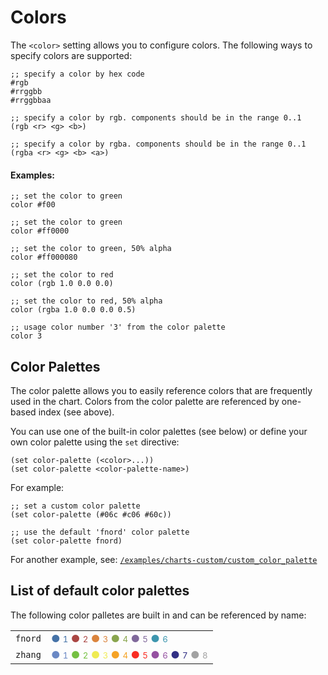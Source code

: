 Colors
======

The `<color>` setting allows you to configure colors. The following ways to
specify colors are supported:

    ;; specify a color by hex code
    #rgb
    #rrggbb
    #rrggbbaa

    ;; specify a color by rgb. components should be in the range 0..1
    (rgb <r> <g> <b>)

    ;; specify a color by rgba. components should be in the range 0..1
    (rgba <r> <g> <b> <a>)


#### Examples:

    ;; set the color to green
    color #f00

    ;; set the color to green
    color #ff0000

    ;; set the color to green, 50% alpha
    color #ff000080

    ;; set the color to red
    color (rgb 1.0 0.0 0.0)

    ;; set the color to red, 50% alpha
    color (rgba 1.0 0.0 0.0 0.5)

    ;; usage color number '3' from the color palette
    color 3


Color Palettes
--------------

The color palette allows you to easily reference colors that are frequently used
in the chart. Colors from the color palette are referenced by one-based index
(see above).

You can use one of the built-in color palettes (see below) or define your own
color palette using the `set` directive:

    (set color-palette (<color>...))
    (set color-palette <color-palette-name>)

For example:

    ;; set a custom color palette
    (set color-palette (#06c #c06 #60c))

    ;; use the default 'fnord' color palette
    (set color-palette fnord)


For another example, see:
[`/examples/charts-custom/custom_color_palette`](/examples/charts-custom/custom_color_palette)


List of default color palettes
-------------------------------

The following color palletes are built in and can be referenced by name:

<table class="plain">
  <tr>
    <td><code>fnord</code></td>
    <td>
      <span style="color: #4572a7;" class="color_legend">● <small>1</small></span>
      <span style="color: #aa4643;" class="color_legend">● <small>2</small></span>
      <span style="color: #db843d;" class="color_legend">● <small>3</small></span>
      <span style="color: #89a54e;" class="color_legend">● <small>4</small></span>
      <span style="color: #80699b;" class="color_legend">● <small>5</small></span>
      <span style="color: #3d96ae;" class="color_legend">● <small>6</small></span>
    </td>
  </tr>
  <tr>
    <td><code>zhang</code></td>
    <td>
      <span style="color: #6a88c4;" class="color_legend">● <small>1</small></span>
      <span style="color: #75c042;" class="color_legend">● <small>2</small></span>
      <span style="color: #efeb52;" class="color_legend">● <small>3</small></span>
      <span style="color: #f5a325;" class="color_legend">● <small>4</small></span>
      <span style="color: #f92d23;" class="color_legend">● <small>5</small></span>
      <span style="color: #9551a1;" class="color_legend">● <small>6</small></span>
      <span style="color: #323085;" class="color_legend">● <small>7</small></span>
      <span style="color: #a2a2a2;" class="color_legend">● <small>8</small></span>
    </td>
  </tr>
</table>

